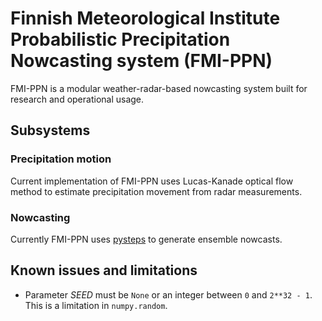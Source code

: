 # Finnish Meteorological Institute Probabilistic Precipitation Nowcasting system (FMI-PPN)
FMI-PPN is a modular weather-radar-based nowcasting system built for research and operational usage.

## Subsystems
### Precipitation motion
Current implementation of FMI-PPN uses Lucas-Kanade optical flow method to estimate precipitation movement from radar measurements.

### Nowcasting
Currently FMI-PPN uses [pysteps](https://pysteps.github.io) to generate ensemble nowcasts.

## Known issues and limitations
- Parameter _SEED_ must be `None` or an integer between `0` and `2**32 - 1`. This is a limitation in `numpy.random`.
